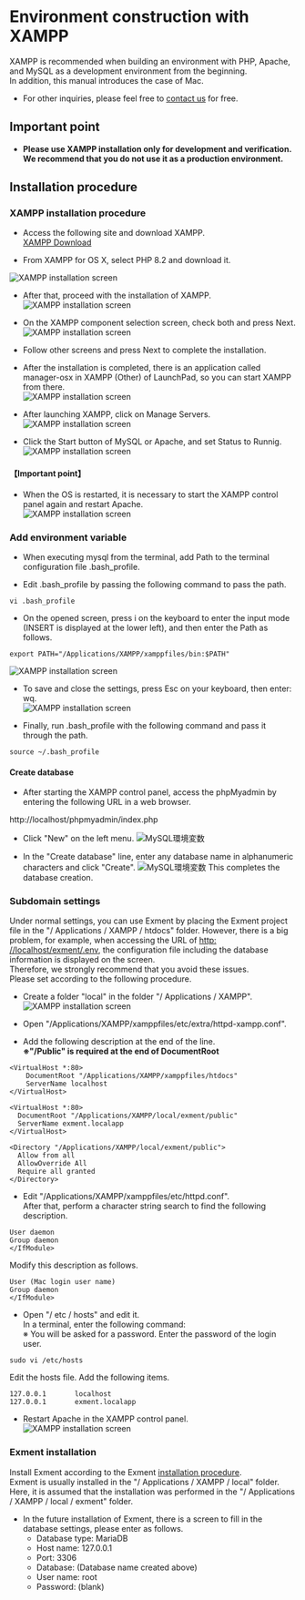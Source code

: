 # Environment construction with XAMPP
XAMPP is recommended when building an environment with PHP, Apache, and MySQL as a development environment from the beginning.  
In addition, this manual introduces the case of Mac.  

- For other inquiries, please feel free to [contact us](https://exment.net/inquiry) for free.  

## Important point
- **Please use XAMPP installation only for development and verification. We recommend that you do not use it as a production environment.** 

## Installation procedure

### XAMPP installation procedure
- Access the following site and download XAMPP.  
[XAMPP Download](https://www.apachefriends.org/jp/download.html)  

- From XAMPP for OS X, select PHP 8.2 and download it.  

![XAMPP installation screen](img/xampp_mac/xampp_mac1.png)

- After that, proceed with the installation of XAMPP.  
![XAMPP installation screen](img/xampp_mac/xampp_mac2.png)

- On the XAMPP component selection screen, check both and press Next.  
![XAMPP installation screen](img/xampp_mac/xampp_mac3.png)

- Follow other screens and press Next to complete the installation.  
- After the installation is completed, there is an application called manager-osx in XAMPP (Other) of LaunchPad, so you can start XAMPP from there.  
![XAMPP installation screen](img/xampp_mac/xampp_mac4.png)

- After launching XAMPP, click on Manage Servers.  
![XAMPP installation screen](img/xampp_mac/xampp_mac5.png)

- Click the Start button of MySQL or Apache, and set Status to Runnig.  
![XAMPP installation screen](img/xampp_mac/xampp_mac6.png)


#### 【Important point】
- When the OS is restarted, it is necessary to start the XAMPP control panel again and restart Apache.  
![XAMPP installation screen](img/xampp_mac/xampp_mac8.png)

### Add environment variable
- When executing mysql from the terminal, add Path to the terminal configuration file .bash_profile.  

- Edit .bash_profile by passing the following command to pass the path.  
~~~
vi .bash_profile
~~~

- On the opened screen, press i on the keyboard to enter the input mode (INSERT is displayed at the lower left), and then enter the Path as follows.  
~~~
export PATH="/Applications/XAMPP/xamppfiles/bin:$PATH"
~~~
![XAMPP installation screen](img/xampp_mac/mysql_mac1.png)

- To save and close the settings, press Esc on your keyboard, then enter: wq.  
![XAMPP installation screen](img/xampp_mac/mysql_mac2.png)

- Finally, run .bash_profile with the following command and pass it through the path.  
~~~
source ~/.bash_profile
~~~

#### Create database
- After starting the XAMPP control panel, access the phpMyadmin by entering the following URL in a web browser.

http://localhost/phpmyadmin/index.php  


- Click "New" on the left menu.
![MySQL環境変数](img/xampp_mac/phpmyadmin1.png)

- In the "Create database" line, enter any database name in alphanumeric characters and click "Create".
![MySQL環境変数](img/xampp_mac/phpmyadmin2.png)
This completes the database creation.

### Subdomain settings
Under normal settings, you can use Exment by placing the Exment project file in the "/ Applications / XAMPP / htdocs" folder. However, there is a big problem, for example, when accessing the URL of [http: //localhost/exment/.env](http://localhost/exment/.env), the configuration file including the database information is displayed on the screen.  
Therefore, we strongly recommend that you avoid these issues.  
Please set according to the following procedure.  

- Create a folder "local" in the folder "/ Applications / XAMPP".  
![XAMPP installation screen](img/xampp_mac/xampp_mac9.png)

- Open "/Applications/XAMPP/xamppfiles/etc/extra/httpd-xampp.conf".  

- Add the following description at the end of the line.  
**※"/Public" is required at the end of DocumentRoot**  

~~~
<VirtualHost *:80>
    DocumentRoot "/Applications/XAMPP/xamppfiles/htdocs"
    ServerName localhost
</VirtualHost>

<VirtualHost *:80>
  DocumentRoot "/Applications/XAMPP/local/exment/public"
  ServerName exment.localapp
</VirtualHost>

<Directory "/Applications/XAMPP/local/exment/public">
  Allow from all
  AllowOverride All
  Require all granted
</Directory>  
~~~

- Edit "/Applications/XAMPP/xamppfiles/etc/httpd.conf".  
After that, perform a character string search to find the following description.  

~~~
User daemon
Group daemon
</IfModule>
~~~

Modify this description as follows.  

~~~
User (Mac login user name)
Group daemon
</IfModule>
~~~


- Open "/ etc / hosts" and edit it.  
In a terminal, enter the following command:  
※ You will be asked for a password. Enter the password of the login user.

~~~
sudo vi /etc/hosts
~~~

Edit the hosts file. Add the following items.  

~~~
127.0.0.1       localhost
127.0.0.1       exment.localapp
~~~

- Restart Apache in the XAMPP control panel.  
![XAMPP installation screen](img/xampp_mac/xampp_mac8.png)

### Exment installation
Install Exment according to the Exment [installation procedure](/quickstart).  
Exment is usually installed in the "/ Applications / XAMPP / local" folder.  
Here, it is assumed that the installation was performed in the "/ Applications / XAMPP / local / exment" folder.  

- In the future installation of Exment, there is a screen to fill in the database settings, please enter as follows.  
    - Database type: MariaDB
    - Host name: 127.0.0.1
    - Port: 3306
    - Database: (Database name created above)
    - User name: root
    - Password: (blank)

